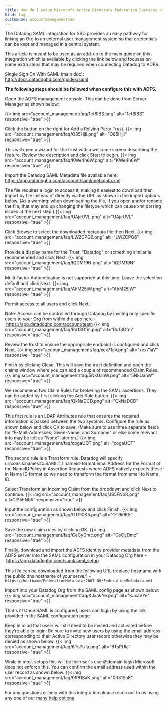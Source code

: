 ```yaml
---
title: How do I setup Microsoft Active Directory Federation Services as a SAML IdP?
kind: faq
customnav: accountmanagementnav
---
```


The Datadog SAML integration for SSO provides an easy pathway for linking an Org to an external user management system so that credentials can be kept and managed in a central system.

This article is meant to be used as an add-on to the main guide on this integration which is available by clicking the link below and focuses on some extra steps that may be required when connecting Datadog to ADFS.

Single Sign On With SAML (main doc):
http://docs.datadoghq.com/guides/saml

**The following steps should be followed when configure this with ADFS.**

Open the ADFS management console. This can be done from Server Manager as shown below:

{{< img src="account_management/faq/1ef6IBS.png" alt="1ef6IBS" responsive="true" >}}

Click the button on the right for Add a Relying Party Trust.
{{< img src="account_management/faq/O85HjIi.png" alt="O85HjIi" responsive="true" >}}

This will open a wizard for the trust with a welcome screen describing the feature. Review the description and click Start to begin.
{{< img src="account_management/faq/KWe4h6W.png" alt="KWe4h6W" responsive="true" >}}

Import the Datadog SAML Metadata file available here:
https://app.datadoghq.com/account/saml/metadata.xml

The file requires a login to access it, making it easiest to download then import by file instead of directly via the URL as shown in the import options below. (As a warning: when downloading the file, if you open and/or rename the file, that may end up changing the filetype which can cause xml parsing issues at the next step.)
{{< img src="account_management/faq/UAjeUVL.png" alt="UAjeUVL" responsive="true" >}}

Click Browse to select the downloaded metadata file then Next.
{{< img src="account_management/faq/LWZCPG6.png" alt="LWZCPG6" responsive="true" >}}

Provide a display name for the Trust, "Datadog" or something similar is recommended and click Next.
{{< img src="account_management/faq/IQDM19N.png" alt="IQDM19N" responsive="true" >}}

Multi-factor Authentication is not supported at this time. Leave the selection default and click Next.
{{< img src="account_management/faq/AhM25jW.png" alt="AhM25jW" responsive="true" >}}

Permit access to all users and click Next.

Note: Access can be controlled through Datadog by inviting only specific users to your Org from within the app here - https://app.datadoghq.com/account/team
{{< img src="account_management/faq/Rd13Ofm.png" alt="Rd13Ofm" responsive="true" >}}

Review the trust to ensure the appropriate endpoint is configured and click Next.
{{< img src="account_management/faq/xex71aV.png" alt="xex71aV" responsive="true" >}}

Finish by clicking Close. This will save the trust definition and open the claims window where you can add a couple of recommended Claim Rules.
{{< img src="account_management/faq/5NkUanW.png" alt="5NkUanW" responsive="true" >}}

We recommend two Claim Rules for brokering the SAML assertions. They can be added by first clicking the Add Rule button.
{{< img src="account_management/faq/QkNaDCD.png" alt="QkNaDCD" responsive="true" >}}

This first rule is an LDAP Attributes rule that ensures the required information is passed between the two systems. Configure the rule as shown below and click OK to save. (Make sure to use three separate fields for "E-Mail-Addresses, Given-Name, and Surname" or else some relevant info may be left as "None" later on.)
{{< img src="account_management/faq/cogaUQT.png" alt="cogaUQT" responsive="true" >}}

The second rule is a Transform rule. Datadog will specify urn:oasis:names:tc:SAML:1.1:nameid-format:emailAddress for the Format of the NameIDPolicy in Assertion Requests where ADFS natively expects these in Name ID format so we need to transform the format from email to Name ID.

Select Transform an Incoming Claim from the dropdown and click Next to continue.
{{< img src="account_management/faq/JS5FNbR.png" alt="JS5FNbR" responsive="true" >}}

Input the configuration as shown below and click Finish.
{{< img src="account_management/faq/OT9i0K5.png" alt="OT9i0K5" responsive="true" >}}

Save the new claim rules by clicking OK.
{{< img src="account_management/faq/CeCyDmc.png" alt="CeCyDmc" responsive="true" >}}

Finally, download and import the ADFS identity provider metadata from the ADFS server into the SAML configuration in your Datadog Org here - https://app.datadoghq.com/saml/saml_setup

This file can be downloaded from the following URL (replace hostname with the public dns hostname of your server) - `https://hostname/FederationMetadata/2007-06/FederationMetadata.xml`

Import into your Datadog Org from the SAML config page as shown below:
{{< img src="account_management/faq/KJxaVYe.png" alt="KJxaVYe" responsive="true" >}}

That's it! Once SAML is configured, users can login by using the link provided in the SAML configuration page.

Keep in mind that users will still need to be invited and activated before they’re able to login. Be sure to invite new users by using the email address corresponding to their Active Directory user record otherwise they may be denied as shown below.
{{< img src="account_management/faq/6TsPUla.png" alt="6TsPUla" responsive="true" >}}

While in most setups this will be the user's user@domain login Microsoft does not enforce this. You can confirm the email address used within the user record as shown below.
{{< img src="account_management/faq/0R81SaK.png" alt="0R81SaK" responsive="true" >}}

For any questions or help with this integration please reach out to us using any one of our [many help options](/help)

